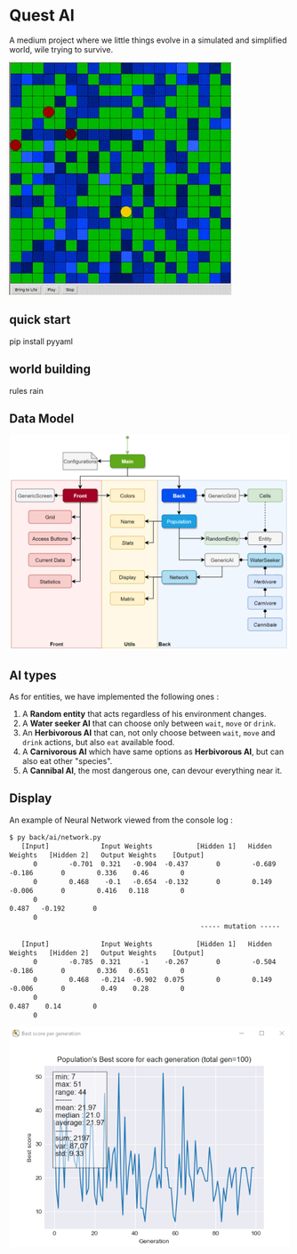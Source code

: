 # Quest AI

A medium project where we little things evolve in a simulated and simplified world, wile trying to survive.

![Quest AI gif](img/quest_ai.gif)


## quick start
pip install pyyaml

## world building
rules
rain

## Data Model
![Quest AI - Data Model](img/data_model.PNG)

## AI types

As for entities, we have implemented the following ones :

1. A __Random entity__ that acts regardless of his environment changes.
1. A __Water seeker AI__ that can choose only between `wait`, `move` or `drink`.
1. An __Herbivorous AI__ that can, not only choose between `wait`, `move` and `drink` actions, but also `eat` available food. 
1. A __Carnivorous AI__ which have same options as __Herbivorous AI__, but can also eat other "species".
1. A __Cannibal AI__, the most dangerous one, can devour everything near it.

## Display
An example of Neural Network viewed from the console log :
```
$ py back/ai/network.py
   [Input]             Input Weights           [Hidden 1]   Hidden Weights   [Hidden 2]   Output Weights    [Output]
      0        -0.701  0.321   -0.904  -0.437       0        -0.689  -0.186       0        0.336    0.46        0
      0        0.468    -0.1   -0.654  -0.132       0        0.149   -0.006       0        0.416   0.118        0
      0                                                                                    0.487   -0.192       0
      0
                                                ----- mutation -----

   [Input]             Input Weights           [Hidden 1]   Hidden Weights   [Hidden 2]   Output Weights    [Output]
      0        -0.785  0.321     -1    -0.267       0        -0.504  -0.186       0        0.336   0.651        0
      0        0.468   -0.214  -0.902  0.075        0        0.149   -0.006       0         0.49    0.28        0
      0                                                                                    0.487    0.14        0
      0

```


![Best score per generation](img/best_score_per_generation.PNG)
